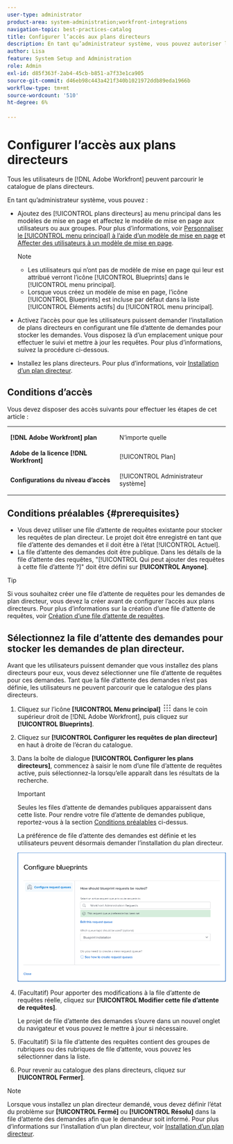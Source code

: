 ```yaml
---
user-type: administrator
product-area: system-administration;workfront-integrations
navigation-topic: best-practices-catalog
title: Configurer l’accès aux plans directeurs
description: En tant qu’administrateur système, vous pouvez autoriser les utilisateurs à demander l’installation de plans directeurs en configurant une file d’attente de demandes pour stocker les demandes. Vous disposez là d’un emplacement unique pour effectuer le suivi et mettre à jour les requêtes.
author: Lisa
feature: System Setup and Administration
role: Admin
exl-id: d85f363f-2ab4-45cb-b851-a7f33e1ca905
source-git-commit: d46eb98c443a421f340b1021972ddb89eda1966b
workflow-type: tm+mt
source-wordcount: '510'
ht-degree: 6%

---
```


# Configurer l’accès aux plans directeurs

Tous les utilisateurs de [!DNL Adobe Workfront] peuvent parcourir le catalogue de plans directeurs.

En tant qu’administrateur système, vous pouvez :

* Ajoutez des [!UICONTROL plans directeurs] au menu principal dans les modèles de mise en page et affectez le modèle de mise en page aux utilisateurs ou aux groupes. Pour plus d’informations, voir [Personnaliser le [!UICONTROL menu principal] à l’aide d’un modèle de mise en page](/help/quicksilver/administration-and-setup/customize-workfront/use-layout-templates/customize-main-menu.md) et [Affecter des utilisateurs à un modèle de mise en page](/help/quicksilver/administration-and-setup/customize-workfront/use-layout-templates/assign-users-to-layout-template.md).

  >[!NOTE]
  >
  >* Les utilisateurs qui n’ont pas de modèle de mise en page qui leur est attribué verront l’icône [!UICONTROL Blueprints] dans le [!UICONTROL menu principal].
  >* Lorsque vous créez un modèle de mise en page, l’icône [!UICONTROL Blueprints] est incluse par défaut dans la liste [!UICONTROL Éléments actifs] du [!UICONTROL menu principal].


* Activez l’accès pour que les utilisateurs puissent demander l’installation de plans directeurs en configurant une file d’attente de demandes pour stocker les demandes. Vous disposez là d’un emplacement unique pour effectuer le suivi et mettre à jour les requêtes. Pour plus d’informations, suivez la procédure ci-dessous.
* Installez les plans directeurs. Pour plus d’informations, voir [Installation d’un plan directeur](../../administration-and-setup/blueprints/blueprints-install.md).

## Conditions d’accès

Vous devez disposer des accès suivants pour effectuer les étapes de cet article :

<table style="table-layout:auto"> 
 <col> 
 <col> 
 <tbody> 
  <tr> 
   <td role="rowheader"><strong>[!DNL Adobe Workfront] plan</strong></td> 
   <td> <p> N’importe quelle</p> </td> 
  </tr> 
  <tr> 
   <td role="rowheader"><strong>Adobe de la licence [!DNL Workfront]</strong></td> 
   <td>[!UICONTROL Plan]</td> 
  </tr> 
  <tr> 
   <td role="rowheader"><strong>Configurations du niveau d’accès</strong></td> 
   <td> <p>[!UICONTROL Administrateur système]</p> </td> 
  </tr> 
 </tbody> 
</table>

## Conditions préalables {#prerequisites}

* Vous devez utiliser une file d’attente de requêtes existante pour stocker les requêtes de plan directeur. Le projet doit être enregistré en tant que file d’attente des demandes et il doit être à l’état [!UICONTROL Actuel].
* La file d’attente des demandes doit être publique. Dans les détails de la file d’attente des requêtes, &quot;[!UICONTROL Qui peut ajouter des requêtes à cette file d’attente ?]&quot; doit être défini sur **[!UICONTROL Anyone]**.

>[!TIP]
>
>Si vous souhaitez créer une file d’attente de requêtes pour les demandes de plan directeur, vous devez la créer avant de configurer l’accès aux plans directeurs. Pour plus d’informations sur la création d’une file d’attente de requêtes, voir [Création d’une file d’attente de requêtes](../../manage-work/requests/create-and-manage-request-queues/create-request-queue.md).

## Sélectionnez la file d’attente des demandes pour stocker les demandes de plan directeur.

Avant que les utilisateurs puissent demander que vous installez des plans directeurs pour eux, vous devez sélectionner une file d’attente de requêtes pour ces demandes. Tant que la file d’attente des demandes n’est pas définie, les utilisateurs ne peuvent parcourir que le catalogue des plans directeurs.

1. Cliquez sur l’icône **[!UICONTROL Menu principal]** ![](assets/main-menu-icon.png) dans le coin supérieur droit de [!DNL Adobe Workfront], puis cliquez sur **[!UICONTROL Blueprints]**.
1. Cliquez sur **[!UICONTROL Configurer les requêtes de plan directeur]** en haut à droite de l’écran du catalogue.

   <!--
   <li value="3" data-mc-conditions="QuicksilverOrClassic.Draft mode"> <p>In the <strong>Configure blueprints</strong> dialog, ensure that the <strong>Configure request queues</strong> tab is selected.</p> </li>
   -->

1. Dans la boîte de dialogue **[!UICONTROL Configurer les plans directeurs]**, commencez à saisir le nom d’une file d’attente de requêtes active, puis sélectionnez-la lorsqu’elle apparaît dans les résultats de la recherche.

   >[!IMPORTANT]
   >
   >Seules les files d’attente de demandes publiques apparaissent dans cette liste. Pour rendre votre file d’attente de demandes publique, reportez-vous à la section [Conditions préalables](#prerequisites) ci-dessus.

   La préférence de file d’attente des demandes est définie et les utilisateurs peuvent désormais demander l’installation du plan directeur.

   ![Configurer la file d’attente des demandes](assets/Blueprints_access_setup_request_queue.png)

1. (Facultatif) Pour apporter des modifications à la file d’attente de requêtes réelle, cliquez sur **[!UICONTROL Modifier cette file d’attente de requêtes]**.

   Le projet de file d’attente des demandes s’ouvre dans un nouvel onglet du navigateur et vous pouvez le mettre à jour si nécessaire.

1. (Facultatif) Si la file d’attente des requêtes contient des groupes de rubriques ou des rubriques de file d’attente, vous pouvez les sélectionner dans la liste.
1. Pour revenir au catalogue des plans directeurs, cliquez sur **[!UICONTROL Fermer]**.

>[!NOTE]
>
>Lorsque vous installez un plan directeur demandé, vous devez définir l’état du problème sur **[!UICONTROL Fermé]** ou **[!UICONTROL Résolu]** dans la file d’attente des demandes afin que le demandeur soit informé. Pour plus d’informations sur l’installation d’un plan directeur, voir [Installation d’un plan directeur](../../administration-and-setup/blueprints/blueprints-install.md).
